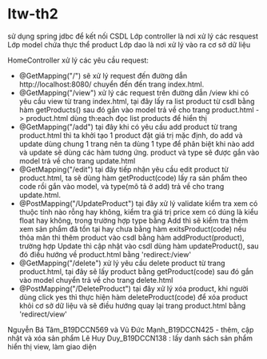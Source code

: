 # ltw-th2
sử dụng spring jdbc để kết nối CSDL
Lớp controller là nơi xử lý các resquest
Lớp model chứa thực thể product
Lớp dao là nơi xử lý vào ra cơ sở dữ liệu

HomeController xử lý các yêu cầu request:
- @GetMapping("/") sẽ xử lý request đến đường dẫn http://localhost:8080/ chuyển đến đến trang index.html.
- @GetMapping("/view") xử lý các request trên đường dẫn /view khi có yêu cầu view từ trang index.html, tại đây lấy ra list product từ csdl bằng hàm getProducts() sau đó gắn vào model trả về cho trang product.html
-> product.html dùng th:each đọc list products để hiển thị
- @GetMapping("/add") tại đây khi có yêu cầu add product từ trang product.html thì ta khởi tạo 1 product đặt giá trị mặc định, do add và update dùng chung 1 trang nên ta dùng 1 type để phân biệt khi nào add và update sẽ dùng các hàm tương ứng. product và type sẽ được gắn vào model trả về cho trang update.html
- @GetMapping("/edit") tại đây tiếp nhận yêu cầu edit product từ product.html, ta sẽ dùng hàm getProduct(code) lấy ra sản phẩm theo code  rồi gắn vào model, và type(mô tả ở add) trả về cho trang update.html.
- @PostMapping("/UpdateProduct") tại đây xử lý validate kiểm tra xem có thuộc tính nào rỗng hay không, kiểm tra giá trị price xem có dúng là kiểu float hay không, trong trường hợp type bằng Add thì sẽ kiểm tra thêm xem sản phẩm đã tồn tại hay chưa bằng hàm exitsProduct(code) nếu thỏa mãn thì thêm product vào csdl bằng hàm addProduct(product), trường hợp Update thì cập nhật vào csdl dùng hàm updateProduct(), sau đó điều hướng về product.html bằng 'redirect:/view'
- @GetMapping("/delete") xử lý yêu cầu delete product từ trang product.html, tại đây sẽ lấy product bằng getProduct(code) sau đó gắn vào model chuyển trả về cho trang delete.html
- @PostMapping("/DeleteProduct") tại đây xử lý xóa product, khi người dùng click yes thì thực hiện hàm deleteProduct(code) để xóa product khỏi cơ sở dữ liệu và sẽ điều hướng quay lại trang product.html bằng 'redirect/view'

Nguyễn Bá Tâm_B19DCCN569 và Vũ Đức Mạnh_B19DCCN425 - thêm, cập nhật và xóa sản phẩm
Lê Huy Duy_B19DCCN138 : lấy danh sách sản phẩm hiển thị view, làm giao diện
